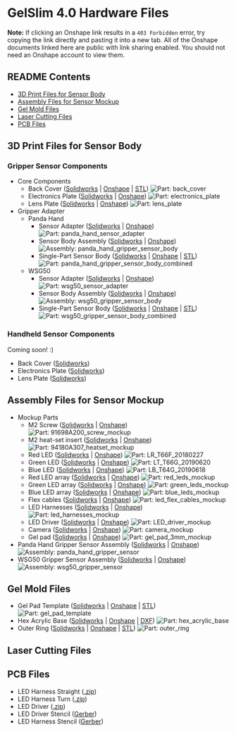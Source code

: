 # GelSlim 4.0 Hardware Files

**Note:** If clicking an Onshape link results in a `403 Forbidden` error, try copying the link directly and pasting it into a new tab. All of the Onshape documents linked here are public with link sharing enabled. You should not need an Onshape account to view them. 

## README Contents

- [3D Print Files for Sensor Body](#3d-print-files-for-sensor-body)
- [Assembly Files for Sensor Mockup](#assembly-files-for-sensor-mockup)
- [Gel Mold Files](#gel-mold-files)
- [Laser Cutting Files](#laser-cutting-files)
- [PCB Files](#pcb-files)

## 3D Print Files for Sensor Body

### Gripper Sensor Components

- Core Components
  - Back Cover ([Solidworks](https://github.com/MMintLab/gelslim_hardware/blob/master/3d_printing/gripper/back_cover.SLDPRT) | [Onshape](https://cad.onshape.com/documents/9cd0c9d96eae9d81df93bbd0/w/82182e854e3d66c0c3933ab9/e/aaee8dda86afadd123467490?configuration=SWCONFIG%3DDefault&renderMode=0&uiState=68b8664cfd193a3f0aa5759b) | [STL](https://github.com/MMintLab/gelslim_hardware/blob/master/3d_printing/default_stls/back_cover.STL)) ![Part: back_cover](https://github.com/MMintLab/gelslim_hardware/blob/master/images/back_cover.PNG)
  - Electronics Plate ([Solidworks](https://github.com/MMintLab/gelslim_hardware/blob/master/3d_printing/gripper/electronics_plate.SLDPRT) | [Onshape](https://cad.onshape.com/documents/9cd0c9d96eae9d81df93bbd0/w/82182e854e3d66c0c3933ab9/e/60f9c8e3e81423b3903a8c74?configuration=SWCONFIG%3DDefault&renderMode=0&uiState=68b86687fd193a3f0aa575bb)) ![Part: electronics_plate](https://github.com/MMintLab/gelslim_hardware/blob/master/images/electronics_plate.PNG)
  - Lens Plate ([Solidworks](https://github.com/MMintLab/gelslim_hardware/blob/master/3d_printing/gripper/lens_plate.SLDPRT) | [Onshape](https://cad.onshape.com/documents/9cd0c9d96eae9d81df93bbd0/w/82182e854e3d66c0c3933ab9/e/1b48639a53db79dc15dd946c?configuration=SWCONFIG%3DDefault&renderMode=0&uiState=68b866a0fd193a3f0aa575d3)) ![Part: lens_plate](https://github.com/MMintLab/gelslim_hardware/blob/master/images/lens_plate.PNG)
- Gripper Adapter
  - Panda Hand
    - Sensor Adapter ([Solidworks](https://github.com/MMintLab/gelslim_hardware/blob/master/3d_printing/gripper/panda_hand_sensor_adapter.SLDPRT) | [Onshape](https://cad.onshape.com/documents/40f465dd425ba3313d79f444/w/0815f2af837a8d59669dc060/e/79511ede950359e46da4360c?configuration=SWCONFIG%3DDefault&renderMode=0&uiState=68b8654f17ddb7b99cf2f9d1)) ![Part: panda_hand_sensor_adapter](https://github.com/MMintLab/gelslim_hardware/blob/master/images/panda_hand_sensor_adapter.PNG)
    - Sensor Body Assembly ([Solidworks](https://github.com/MMintLab/gelslim_hardware/blob/master/3d_printing/gripper/panda_hand_gripper_sensor_body.SLDASM) | [Onshape](https://cad.onshape.com/documents/40f465dd425ba3313d79f444/w/0815f2af837a8d59669dc060/e/238904d6415116d2d031e3d0?renderMode=0&uiState=68b8656417ddb7b99cf2f9e0)) ![Assembly: panda_hand_gripper_sensor_body](https://github.com/MMintLab/gelslim_hardware/blob/master/images/panda_hand_gripper_sensor_body.PNG)
    - Single-Part Sensor Body ([Solidworks](https://github.com/MMintLab/gelslim_hardware/blob/master/3d_printing/gripper/panda_hand_gripper_sensor_body_combined.SLDASM) | [Onshape](https://cad.onshape.com/documents/40f465dd425ba3313d79f444/w/0815f2af837a8d59669dc060/e/82ae6c68d4ae8ceb7c8e66e1?renderMode=0&uiState=68b8659217ddb7b99cf2fa36) | [STL](https://github.com/MMintLab/gelslim_hardware/blob/master/3d_printing/default_stls/panda_hand_gripper_sensor_body_combined.STL)) ![Part: panda_hand_gripper_sensor_body_combined](https://github.com/MMintLab/gelslim_hardware/blob/master/images/panda_hand_gripper_sensor_body_combined.PNG)
  - WSG50
    - Sensor Adapter ([Solidworks](https://github.com/MMintLab/gelslim_hardware/blob/master/3d_printing/gripper/wsg50_sensor_adapter.SLDPRT) | [Onshape](https://cad.onshape.com/documents/d8e39b902ea6a94d8341203d/w/60d4290846c88a5d621d368a/e/02991b17340eb0b0a1fc03a0?configuration=SWCONFIG%3DDefault&renderMode=0&uiState=68b86334ee669b312fb18a15)) ![Part: wsg50_sensor_adapter](https://github.com/MMintLab/gelslim_hardware/blob/master/images/wsg50_sensor_adapter.PNG)
    - Sensor Body Assembly ([Solidworks](https://github.com/MMintLab/gelslim_hardware/blob/master/3d_printing/gripper/wsg50_gripper_sensor_body.SLDASM) | [Onshape](https://cad.onshape.com/documents/d8e39b902ea6a94d8341203d/w/60d4290846c88a5d621d368a/e/13a489cc137917fc9be5f64e?renderMode=0&uiState=68b86306ee669b312fb189db)) ![Assembly: wsg50_gripper_sensor_body](https://github.com/MMintLab/gelslim_hardware/blob/master/images/wsg50_gripper_sensor_body.PNG)
    - Single-Part Sensor Body ([Solidworks](https://github.com/MMintLab/gelslim_hardware/blob/master/3d_printing/gripper/wsg50_gripper_sensor_body_combined.SLDASM) | [Onshape](https://cad.onshape.com/documents/d8e39b902ea6a94d8341203d/w/60d4290846c88a5d621d368a/e/fed9e58be2774c6cb77fc6f0?renderMode=0&uiState=68b86329ee669b312fb18a08) | [STL](https://github.com/MMintLab/gelslim_hardware/blob/master/3d_printing/default_stls/wsg50_gripper_sensor_body_combined.STL)) ![Part: wsg50_gripper_sensor_body_combined](https://github.com/MMintLab/gelslim_hardware/blob/master/images/wsg50_gripper_sensor_body_combined.PNG)

### Handheld Sensor Components

Coming soon! :) 
- Back Cover ([Solidworks]())
- Electronics Plate ([Solidworks]())
- Lens Plate ([Solidworks]())

## Assembly Files for Sensor Mockup

- Mockup Parts
  - M2 Screw ([Solidworks](https://github.com/MMintLab/gelslim_hardware/blob/master/assemblies/mockup_parts/91698A200_screw_mockup.SLDPRT) | [Onshape](https://cad.onshape.com/documents/609eb582cfb18108120b0f58/w/a54fcdc03d74eabd79036627/e/9df47fcecfcd0f3a46f401b0?renderMode=0&uiState=68b863e64db7ce150a2b97ea)) ![Part: 91698A200_screw_mockup](https://github.com/MMintLab/gelslim_hardware/blob/master/images/91698A200_screw_mockup.PNG)
  - M2 heat-set insert ([Solidworks](https://github.com/MMintLab/gelslim_hardware/blob/master/assemblies/mockup_parts/94180A307_heatset_mockup.SLDPRT) | [Onshape](https://cad.onshape.com/documents/609eb582cfb18108120b0f58/w/a54fcdc03d74eabd79036627/e/b4e6f505ee628e0581d094ed?renderMode=0&uiState=68b863f54db7ce150a2b9800)) ![Part: 94180A307_heatset_mockup](https://github.com/MMintLab/gelslim_hardware/blob/master/images/94180A307_heatset_mockup.PNG)
  - Red LED ([Solidworks](https://github.com/MMintLab/gelslim_hardware/blob/master/assemblies/mockup_parts/LR_T66F_20180227.SLDPRT) | [Onshape](https://cad.onshape.com/documents/609eb582cfb18108120b0f58/w/a54fcdc03d74eabd79036627/e/57d4b35d0a790341233d8f12?renderMode=0&uiState=68b864164db7ce150a2b985f)) ![Part: LR_T66F_20180227](https://github.com/MMintLab/gelslim_hardware/blob/master/images/LR_T66F_20180227.PNG)
  - Green LED ([Solidworks](https://github.com/MMintLab/gelslim_hardware/blob/master/assemblies/mockup_parts/LT_T66G_20190620.SLDPRT) | [Onshape](https://cad.onshape.com/documents/609eb582cfb18108120b0f58/w/a54fcdc03d74eabd79036627/e/c09c6d83507c4d8af8e14096?renderMode=0&uiState=68b864284db7ce150a2b9895)) ![Part: LT_T66G_20190620](https://github.com/MMintLab/gelslim_hardware/blob/master/images/LT_T66G_20190620.PNG)
  - Blue LED ([Solidworks](https://github.com/MMintLab/gelslim_hardware/blob/master/assemblies/mockup_parts/LB_T64G_20190618.SLDPRT) | [Onshape](https://cad.onshape.com/documents/609eb582cfb18108120b0f58/w/a54fcdc03d74eabd79036627/e/d1e692d26caaa8e01bcc78ef?renderMode=0&uiState=68b864384db7ce150a2b98ab)) ![Part: LB_T64G_20190618](https://github.com/MMintLab/gelslim_hardware/blob/master/images/LB_T64G_20190618.PNG)
  - Red LED array ([Solidworks](https://github.com/MMintLab/gelslim_hardware/blob/master/assemblies/mockup_parts/red_leds_mockup.SLDASM) | [Onshape](https://cad.onshape.com/documents/609eb582cfb18108120b0f58/w/a54fcdc03d74eabd79036627/e/335f5349a73283e5d83e9914?renderMode=0&uiState=68b864a44db7ce150a2b993b)) ![Part: red_leds_mockup](https://github.com/MMintLab/gelslim_hardware/blob/master/images/red_leds_mockup.PNG)
  - Green LED array ([Solidworks](https://github.com/MMintLab/gelslim_hardware/blob/master/assemblies/mockup_parts/green_leds_mockup.SLDASM) | [Onshape](https://cad.onshape.com/documents/609eb582cfb18108120b0f58/w/a54fcdc03d74eabd79036627/e/aeed7ce0071eb74c83b3ea09?renderMode=0&uiState=68b864b94db7ce150a2b9952)) ![Part: green_leds_mockup](https://github.com/MMintLab/gelslim_hardware/blob/master/images/green_leds_mockup.PNG)
  - Blue LED array ([Solidworks](https://github.com/MMintLab/gelslim_hardware/blob/master/assemblies/mockup_parts/blue_leds_mockup.SLDASM) | [Onshape](https://cad.onshape.com/documents/609eb582cfb18108120b0f58/w/a54fcdc03d74eabd79036627/e/1d4358c5de36e8878953a371?renderMode=0&uiState=68b864c74db7ce150a2b995b)) ![Part: blue_leds_mockup](https://github.com/MMintLab/gelslim_hardware/blob/master/images/blue_leds_mockup.PNG)
  - Flex cables ([Solidworks](https://github.com/MMintLab/gelslim_hardware/blob/master/assemblies/mockup_parts/led_flex_cables_mockup.SLDPRT) | [Onshape](https://cad.onshape.com/documents/609eb582cfb18108120b0f58/w/a54fcdc03d74eabd79036627/e/fea4d13667dd8c7ecb6172f5?renderMode=0&uiState=68b864654db7ce150a2b98f8)) ![Part: led_flex_cables_mockup](https://github.com/MMintLab/gelslim_hardware/blob/master/images/led_flex_cables_mockup.PNG)
  - LED Harnesses ([Solidworks](https://github.com/MMintLab/gelslim_hardware/blob/master/assemblies/mockup_parts/led_harnesses_mockup.SLDASM) | [Onshape](https://cad.onshape.com/documents/609eb582cfb18108120b0f58/w/a54fcdc03d74eabd79036627/e/aeab5c6bb4fe80c5382a35ef?renderMode=0&uiState=68b864e24db7ce150a2b9995)) ![Part: led_harnesses_mockup](https://github.com/MMintLab/gelslim_hardware/blob/master/images/led_harnesses_mockup.PNG)
  - LED Driver ([Solidworks](https://github.com/MMintLab/gelslim_hardware/blob/master/assemblies/mockup_parts/LED_driver_mockup.SLDPRT) | [Onshape](https://cad.onshape.com/documents/609eb582cfb18108120b0f58/w/a54fcdc03d74eabd79036627/e/4347341c44e44c62511c4dff?renderMode=0&uiState=68b8644b4db7ce150a2b98b8)) ![Part: LED_driver_mockup](https://github.com/MMintLab/gelslim_hardware/blob/master/images/LED_driver_mockup.PNG)
  - Camera ([Solidworks](https://github.com/MMintLab/gelslim_hardware/blob/master/assemblies/mockup_parts/camera_mockup.SLDPRT) | [Onshape](https://cad.onshape.com/documents/609eb582cfb18108120b0f58/w/a54fcdc03d74eabd79036627/e/582ff9942bc6fc116436ec23?renderMode=0&uiState=68b864794db7ce150a2b9909)) ![Part: camera_mockup](https://github.com/MMintLab/gelslim_hardware/blob/master/images/camera_mockup.PNG)
  - Gel pad ([Solidworks](https://github.com/MMintLab/gelslim_hardware/blob/master/assemblies/mockup_parts/gel_pad_3mm_mockup.SLDPRT) | [Onshape](https://cad.onshape.com/documents/609eb582cfb18108120b0f58/w/a54fcdc03d74eabd79036627/e/859cd19cdc6b140c37a30df5?configuration=SWCONFIG%3DDefault&renderMode=0&uiState=68b863d04db7ce150a2b97cf)) ![Part: gel_pad_3mm_mockup](https://github.com/MMintLab/gelslim_hardware/blob/master/images/gel_pad_3mm_mockup.PNG)
- Panda Hand Gripper Sensor Assembly ([Solidworks](https://github.com/MMintLab/gelslim_hardware/blob/master/assemblies/panda_hand_gripper_sensor.SLDASM) | [Onshape](https://cad.onshape.com/documents/ea1ba2f49d8ce2ef1f5a1fc6/w/e35f98aa6ad0d9ad7be592a4/e/5565fc13d4523dc03eb02643?renderMode=0&uiState=68b862274db7ce150a2b9257)) ![Assembly: panda_hand_gripper_sensor](https://github.com/MMintLab/gelslim_hardware/blob/master/images/panda_hand_gripper_sensor.PNG)
- WSG50 Gripper Sensor Assembly ([Solidworks](https://github.com/MMintLab/gelslim_hardware/blob/master/assemblies/wsg50_gripper_sensor.SLDASM) | [Onshape](https://cad.onshape.com/documents/47584f929dd69ec9237afa78/w/7fc42952b0d462eb193d3698/e/fec9aef43b315e07da8cbb9a?renderMode=0&uiState=68b861fb919b1841de9a7f8a)) ![Assembly: wsg50_gripper_sensor](https://github.com/MMintLab/gelslim_hardware/blob/master/images/wsg50_gripper_sensor.PNG)

## Gel Mold Files

- Gel Pad Template ([Solidworks](https://github.com/MMintLab/gelslim_hardware/blob/master/gel_mold/gel_pad_template.SLDPRT) | [Onshape](https://cad.onshape.com/documents/90fbab341091e2838478100c/w/43d92cd07990c0fb08704958/e/3f859b177586939ded565833?configuration=SWCONFIG%3DDefault&renderMode=0&uiState=68b86012c790efc79bb8ed31) | [STL](https://github.com/MMintLab/gelslim_hardware/blob/master/gel_mold/gel_pad_template.STL)) ![Part: gel_pad_template](https://github.com/MMintLab/gelslim_hardware/blob/master/images/gel_pad_template.PNG)
- Hex Acrylic Base ([Solidworks](https://github.com/MMintLab/gelslim_hardware/blob/master/gel_mold/hex_acrylic_base.SLDPRT) | [Onshape](https://cad.onshape.com/documents/90fbab341091e2838478100c/w/43d92cd07990c0fb08704958/e/a52c0b7f35577a5c0e239485?configuration=SWCONFIG%3DDefault&renderMode=0&uiState=68b8603fc790efc79bb8ed43) | [DXF](https://github.com/MMintLab/gelslim_hardware/blob/master/gel_mold/hex_acrylic_base.DXF)) ![Part: hex_acrylic_base](https://github.com/MMintLab/gelslim_hardware/blob/master/images/hex_acrylic_base.PNG)
- Outer Ring ([Solidworks](https://github.com/MMintLab/gelslim_hardware/blob/master/gel_mold/outer_ring.SLDPRT) | [Onshape](https://cad.onshape.com/documents/90fbab341091e2838478100c/w/43d92cd07990c0fb08704958/e/43cac0dbd347cec3f6493028?configuration=SWCONFIG%3DDefault&renderMode=0&uiState=68b8604ec790efc79bb8ed4b) | [STL](https://github.com/MMintLab/gelslim_hardware/blob/master/gel_mold/outer_ring.STL)) ![Part: outer_ring](https://github.com/MMintLab/gelslim_hardware/blob/master/images/outer_ring.PNG)


## Laser Cutting Files



## PCB Files

- LED Harness Straight ([.zip](https://github.com/MMintLab/gelslim_hardware/blob/master/pcb_files/led_harness_straight.zip))
- LED Harness Turn ([.zip](https://github.com/MMintLab/gelslim_hardware/blob/master/pcb_files/led_harness_turn.zip))
- LED Driver ([.zip](https://github.com/MMintLab/gelslim_hardware/blob/master/pcb_files/led_driver.zip))
- LED Driver Stencil ([Gerber](https://github.com/MMintLab/gelslim_hardware/blob/master/pcb_files/LED_driver_stencil.gbr))
- LED Harness Stencil ([Gerber](https://github.com/MMintLab/gelslim_hardware/blob/master/pcb_files/led_harness_turn.zip))
